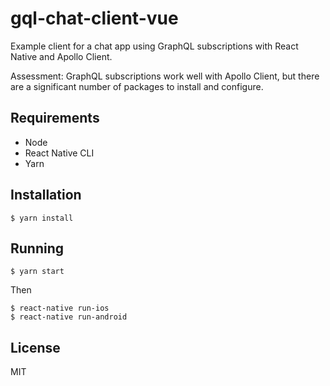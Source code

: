 # gql-chat-client-vue

Example client for a chat app using GraphQL subscriptions with React Native and Apollo Client.

Assessment: GraphQL subscriptions work well with Apollo Client, but there are a significant number of packages to install and configure.

## Requirements

- Node
- React Native CLI
- Yarn

## Installation

```
$ yarn install
```

## Running

```
$ yarn start
```

Then

```
$ react-native run-ios
$ react-native run-android
```

## License

MIT
